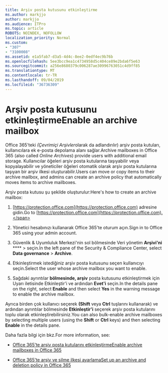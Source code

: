 ```yaml
---
title: Arşiv posta kutusunu etkinleştirme
ms.author: markjjo
author: markjjo
ms.audience: ITPro
ms.topic: article
ROBOTS: NOINDEX, NOFOLLOW
localization_priority: Normal
ms.custom:
- "307"
- "3100008"
ms.assetid: e1a5fab7-d3a5-4d4c-8ee2-0edf4ec9b76b
ms.openlocfilehash: 5ee3bcc9ea1c4734958d5c404ce89e2bda6f5e63
ms.sourcegitcommit: a256e8680379c006287ae30996763051c4d9ff85
ms.translationtype: MT
ms.contentlocale: tr-TR
ms.lasthandoff: 09/04/2019
ms.locfileid: "36736309"
---
```

# <a name="enable-an-archive-mailbox"></a><span data-ttu-id="26e37-102">Arşiv posta kutusunu etkinleştirme</span><span class="sxs-lookup"><span data-stu-id="26e37-102">Enable an archive mailbox</span></span>

<span data-ttu-id="26e37-103">Office 365'teki *(Çevrimiçi Arşivler*olarak da adlandırılır) arşiv posta kutuları, kullanıcılara ek e-posta depolama alanı sağlar.</span><span class="sxs-lookup"><span data-stu-id="26e37-103">Archive mailboxes in Office 365 (also called  *Online Archives*) provide users with additional email storage.</span></span> <span data-ttu-id="26e37-104">Kullanıcılar öğeleri arşiv posta kutularına taşıyabilir veya kopyalayabilir ve yöneticiler öğeleri otomatik olarak arşiv posta kutularına taşıyan bir arşiv ilkesi oluşturabilir.</span><span class="sxs-lookup"><span data-stu-id="26e37-104">Users can move or copy items to their archive mailbox, and admins can create an archive policy that automatically moves items to archive mailboxes.</span></span>
  
<span data-ttu-id="26e37-105">Arşiv posta kutusu şu şekilde oluşturulur:</span><span class="sxs-lookup"><span data-stu-id="26e37-105">Here's how to create an archive mailbox:</span></span>
  
1. <span data-ttu-id="26e37-106">[https://protection.office.com](https://protection.office.com) adresine gidin.</span><span class="sxs-lookup"><span data-stu-id="26e37-106">Go to [https://protection.office.com](https://protection.office.com).</span></span>

2. <span data-ttu-id="26e37-107">Yönetici hesabınızı kullanarak Office 365'te oturum açın.</span><span class="sxs-lookup"><span data-stu-id="26e37-107">Sign in to Office 365 using your admin account.</span></span>

3. <span data-ttu-id="26e37-108">Güvenlik &amp; Uyumluluk Merkezi'nin sol bölmesinde Veri yönetim **Arşivi'ni** \*\*\*\* \> seçin.</span><span class="sxs-lookup"><span data-stu-id="26e37-108">In the left pane of the Security &amp; Compliance Center, select **Data governance** \> **Archive**.</span></span>

4. <span data-ttu-id="26e37-109">Etkinleştirmek istediğiniz arşiv posta kutusunu seçen kullanıcıyı seçin.</span><span class="sxs-lookup"><span data-stu-id="26e37-109">Select the user whose archive mailbox you want to enable.</span></span>

5. <span data-ttu-id="26e37-110">Sağdaki ayrıntılar **bölmesinde, arşiv** posta kutusunu etkinleştirmek için Uyarı iletisinde Etkinleştir'i ve ardından **Evet'i** seçin.</span><span class="sxs-lookup"><span data-stu-id="26e37-110">In the details pane on the right, select **Enable** and then select **Yes** in the warning message to enable the archive mailbox.</span></span>

<span data-ttu-id="26e37-111">Ayrıca birden çok kullanıcı seçerek **(Shift** veya **Ctrl** tuşlarını kullanarak) ve ardından ayrıntılar bölmesinde **Etkinleştir'i** seçerek arşiv posta kutularını toplu olarak etkinleştirebilirsiniz.</span><span class="sxs-lookup"><span data-stu-id="26e37-111">You can also bulk-enable archive mailboxes by selecting multiple users (using the **Shift** or **Ctrl** keys) and then selecting **Enable** in the details pane.</span></span>
  
<span data-ttu-id="26e37-112">Daha fazla bilgi için bkz.</span><span class="sxs-lookup"><span data-stu-id="26e37-112">For more information, see:</span></span>
  
- [<span data-ttu-id="26e37-113">Office 365'te arşiv posta kutularını etkinleştirme</span><span class="sxs-lookup"><span data-stu-id="26e37-113">Enable archive mailboxes in Office 365</span></span>](https://docs.microsoft.com/office365/securitycompliance/enable-archive-mailboxes)

- [<span data-ttu-id="26e37-114">Office 365'te arşiv ve silme ilkesi ayarlama</span><span class="sxs-lookup"><span data-stu-id="26e37-114">Set up an archive and deletion policy in Office 365</span></span>](https://docs.microsoft.com//office365/securitycompliance/set-up-an-archive-and-deletion-policy-for-mailboxes)
